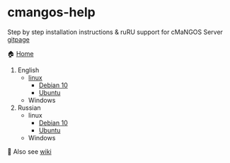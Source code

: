 # cmangos-help
Step by step installation instructions & ruRU support for cMaNGOS Server [gitpage](https://github.com/cmangos)

:house: [Home](https://biosfree.github.io/cmangos-help/)
1. English
	* [linux](/cmangos-help/linux/)
		* [Debian 10](/cmangos-help/linux/en_debian_vanilla.md)
		* [Ubuntu](/cmangos-help/linux/en_ubuntu_vanilla.md)
	* Windows
2. Russian
	* linux
		* [Debian 10](/linux/ru_debian_vanilla.md)
		* [Ubuntu](/linux/ru_ubuntu_vanilla.md)
	* Windows

:book: Also see [wiki](https://github.com/biosfree/cmangos-help/wiki)
